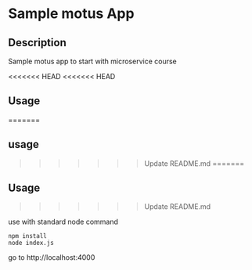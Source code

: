 # Sample motus App

## Description 

Sample motus app
to start with microservice course

<<<<<<< HEAD
<<<<<<< HEAD
 ## Usage 
=======
 ## usage 
>>>>>>> Update README.md
=======
 ## Usage 
>>>>>>> Update README.md
 
 use with standard node command
 
 ```
 npm install
 node index.js
 ```

go to http://localhost:4000
